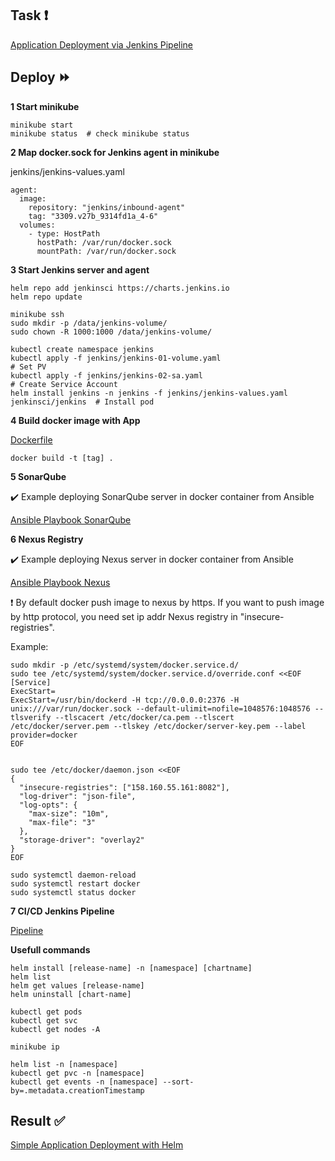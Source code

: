 ## Task :heavy_exclamation_mark:

[Application Deployment via Jenkins Pipeline](https://github.com/rolling-scopes-school/tasks/blob/master/devops/modules/3_ci-configuration/task_6.md)

## Deploy :fast_forward:

**1 Start minikube**

```
minikube start
minikube status  # check minikube status
```

**2 Map docker.sock for Jenkins agent in minikube**

jenkins/jenkins-values.yaml
```
agent:
  image:
    repository: "jenkins/inbound-agent"
    tag: "3309.v27b_9314fd1a_4-6"
  volumes:
    - type: HostPath
      hostPath: /var/run/docker.sock
      mountPath: /var/run/docker.sock
```


**3 Start Jenkins server and agent**
```
helm repo add jenkinsci https://charts.jenkins.io
helm repo update

minikube ssh
sudo mkdir -p /data/jenkins-volume/
sudo chown -R 1000:1000 /data/jenkins-volume/ 

kubectl create namespace jenkins
kubectl apply -f jenkins/jenkins-01-volume.yaml                                   # Set PV
kubectl apply -f jenkins/jenkins-02-sa.yaml                                       # Create Service Account
helm install jenkins -n jenkins -f jenkins/jenkins-values.yaml jenkinsci/jenkins  # Install pod

```

**4 Build docker image with App**

[Dockerfile](https://github.com/gantsevich-yuri/rsschool-devops-course-tasks/blob/task_6/deployment/my-app/Dockerfile)
```
docker build -t [tag] .
```

**5 SonarQube**

:heavy_check_mark: Example deploying SonarQube server in docker container from Ansible

[Ansible Playbook SonarQube](https://github.com/gantsevich-yuri/devops-learning/blob/main/sonarqube/ansible/playbook.yaml)

**6 Nexus Registry**

:heavy_check_mark: Example deploying Nexus server in docker container from Ansible

[Ansible Playbook Nexus](https://github.com/gantsevich-yuri/devops-learning/blob/main/nexus/ansible/playbook.yaml)

:heavy_exclamation_mark: By default docker push image to nexus by https.
If you want to push image by http protocol, you need set ip addr Nexus registry in "insecure-registries".

Example:

```
sudo mkdir -p /etc/systemd/system/docker.service.d/
sudo tee /etc/systemd/system/docker.service.d/override.conf <<EOF
[Service]
ExecStart=
ExecStart=/usr/bin/dockerd -H tcp://0.0.0.0:2376 -H unix:///var/run/docker.sock --default-ulimit=nofile=1048576:1048576 --tlsverify --tlscacert /etc/docker/ca.pem --tlscert /etc/docker/server.pem --tlskey /etc/docker/server-key.pem --label provider=docker
EOF


sudo tee /etc/docker/daemon.json <<EOF
{
  "insecure-registries": ["158.160.55.161:8082"],
  "log-driver": "json-file",
  "log-opts": {
    "max-size": "10m",
    "max-file": "3"
  },
  "storage-driver": "overlay2"
}
EOF

sudo systemctl daemon-reload
sudo systemctl restart docker
sudo systemctl status docker
```

**7 CI/CD Jenkins Pipeline**

[Pipeline](https://github.com/gantsevich-yuri/rsschool-devops-course-tasks/blob/task_6/deployment/Jenkinsfile)

**Usefull commands**
```
helm install [release-name] -n [namespace] [chartname]
helm list
helm get values [release-name]
helm uninstall [chart-name]

kubectl get pods
kubectl get svc
kubectl get nodes -A

minikube ip

helm list -n [namespace]
kubectl get pvc -n [namespace]
kubectl get events -n [namespace] --sort-by=.metadata.creationTimestamp
```

## Result :white_check_mark:

[Simple Application Deployment with Helm](https://github.com/gantsevich-yuri/rsschool-devops-course-tasks/pull/6)
